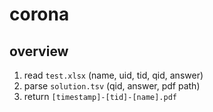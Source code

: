 # corona
## overview
1. read `test.xlsx` (name, uid, tid, qid, answer)
2. parse `solution.tsv` (qid, answer, pdf path)
3. return `[timestamp]-[tid]-[name].pdf`
